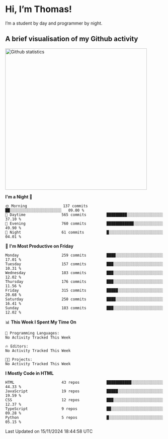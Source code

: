 # Hi, I’m Thomas!
I’m a student by day and programmer by night.

## A brief visualisation of my Github activity

<img title="My Github statistics" alt="Github statistics" width="450px" src="https://github-readme-stats.vercel.app/api?username=thomasrettig&show_icons=true&include_all_commits=true&count_private=true&&hide=issues&theme=tokyonight&border_radius=6px"/>

<!--START_SECTION:waka-->
**I'm a Night 🦉** 

```text
🌞 Morning                137 commits         ██░░░░░░░░░░░░░░░░░░░░░░░   09.00 % 
🌆 Daytime                565 commits         █████████░░░░░░░░░░░░░░░░   37.10 % 
🌃 Evening                760 commits         ████████████░░░░░░░░░░░░░   49.90 % 
🌙 Night                  61 commits          █░░░░░░░░░░░░░░░░░░░░░░░░   04.01 % 
```
📅 **I'm Most Productive on Friday** 

```text
Monday                   259 commits         ████░░░░░░░░░░░░░░░░░░░░░   17.01 % 
Tuesday                  157 commits         ███░░░░░░░░░░░░░░░░░░░░░░   10.31 % 
Wednesday                183 commits         ███░░░░░░░░░░░░░░░░░░░░░░   12.02 % 
Thursday                 176 commits         ███░░░░░░░░░░░░░░░░░░░░░░   11.56 % 
Friday                   315 commits         █████░░░░░░░░░░░░░░░░░░░░   20.68 % 
Saturday                 250 commits         ████░░░░░░░░░░░░░░░░░░░░░   16.41 % 
Sunday                   183 commits         ███░░░░░░░░░░░░░░░░░░░░░░   12.02 % 
```


📊 **This Week I Spent My Time On** 

```text
💬 Programming Languages: 
No Activity Tracked This Week

🔥 Editors: 
No Activity Tracked This Week

🐱‍💻 Projects: 
No Activity Tracked This Week
```

**I Mostly Code in HTML** 

```text
HTML                     43 repos            ███████████░░░░░░░░░░░░░░   44.33 % 
JavaScript               19 repos            █████░░░░░░░░░░░░░░░░░░░░   19.59 % 
CSS                      12 repos            ███░░░░░░░░░░░░░░░░░░░░░░   12.37 % 
TypeScript               9 repos             ██░░░░░░░░░░░░░░░░░░░░░░░   09.28 % 
Python                   5 repos             █░░░░░░░░░░░░░░░░░░░░░░░░   05.15 % 
```




 Last Updated on 15/11/2024 18:44:58 UTC
<!--END_SECTION:waka-->
